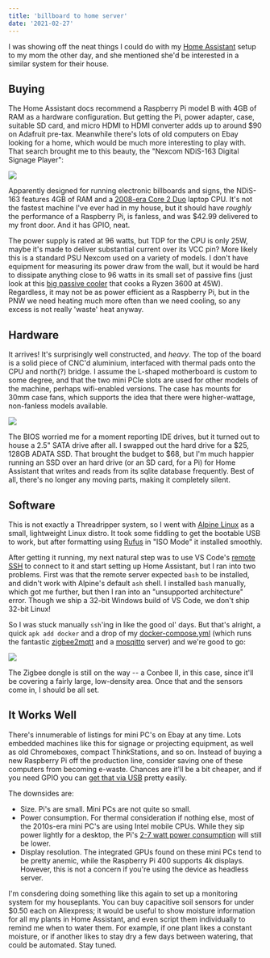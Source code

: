 ```yaml
---
title: 'billboard to home server'
date: '2021-02-27'
---
```


I was showing off the neat things I could do with my [Home Assistant](https://www.home-assistant.io/) setup to my mom the other day, and she mentioned she'd be interested in a similar system for their house.

## Buying

The Home Assistant docs recommend a Raspberry Pi model B with 4GB of RAM as a hardware configuration. But getting the Pi, power adapter, case, suitable SD card, and micro HDMI to HDMI converter adds up to around $90 on Adafruit pre-tax. Meanwhile there's lots of old computers on Ebay looking for a home, which would be much more interesting to play with. That search brought me to this beauty, the "Nexcom NDiS-163 Digital Signage Player":

[![](/blog/0003/system.jpg)](/blog/0003/system.jpg)

Apparently designed for running electronic billboards and signs, the NDiS-163 features 4GB of RAM and a [2008-era Core 2 Duo](https://ark.intel.com/content/www/us/en/ark/products/35568/intel-core-2-duo-processor-p8600-3m-cache-2-40-ghz-1066-mhz-fsb.html) laptop CPU. It's not the fastest machine I've ever had in my house, but it should have _roughly_ the performance of a Raspberry Pi, is fanless, and was $42.99 delivered to my front door. And it has GPIO, neat.

The power supply is rated at 96 watts, but TDP for the CPU is only 25W, maybe it's made to deliver substantial current over its VCC pin? More likely this is a standard PSU Nexcom used on a variety of models. I don't have equipment for measuring its power draw from the wall, but it would be hard to dissipate anything close to 96 watts in its small set of passive fins (just look at this [big passive cooler](https://youtu.be/0RYFsb99OwI?t=168) that cooks a Ryzen 3600 at 45W). Regardless, it may not be as power efficient as a Raspberry Pi, but in the PNW we need heating much more often than we need cooling, so any excess is not really 'waste' heat anyway.

## Hardware

It arrives! It's surprisingly well constructed, and _heavy_. The top of the board is a solid piece of CNC'd aluminium, interfaced with thermal pads onto the CPU and north(?) bridge. I assume the L-shaped motherboard is custom to some degree, and that the two mini PCIe slots are used for other models of the machine, perhaps wifi-enabled versions. The case has mounts for 30mm case fans, which supports the idea that there were higher-wattage, non-fanless models available.

[![](/blog/0003/opened.jpg)](/blog/0003/opened.jpg)

The BIOS worried me for a moment reporting IDE drives, but it turned out to house a 2.5" SATA drive after all. I swapped out the hard drive for a $25, 128GB ADATA SSD. That brought the budget to $68, but I'm much happier running an SSD over an hard drive (or an SD card, for a Pi) for Home Assistant that writes and reads from its sqlite database frequently. Best of all, there's no longer any moving parts, making it completely silent.

## Software

This is not exactly a Threadripper system, so I went with [Alpine Linux](https://alpinelinux.org/) as a small, lightweight Linux distro. It took some fiddling to get the bootable USB to work, but after formatting using [Rufus](https://rufus.ie/) in "ISO Mode" it installed smoothly.

After getting it running, my next natural step was to use VS Code's [remote SSH](https://code.visualstudio.com/docs/remote/ssh) to connect to it and start setting up Home Assistant, but I ran into two problems. First was that the remote server expected `bash` to be installed, and didn't work with Alpine's default `ash` shell. I installed `bash` manually, which got me further, but then I ran into an "unsupported architecture" error. Though we ship a 32-bit Windows build of VS Code, we don't ship 32-bit Linux!

So I was stuck manually `ssh`'ing in like the good ol' days. But that's alright, a quick `apk add docker` and a drop of my [docker-compose.yml](https://gist.github.com/connor4312/f16544bcc5b48af345a94feedb5a0ee1) (which runs the fantastic [zigbee2mqtt](https://www.zigbee2mqtt.io/) and a [mosqitto](https://mosquitto.org/) server) and we're good to go:

[![](/blog/0003/its-alive.png)](/blog/0003/its-alive.png)

The Zigbee dongle is still on the way -- a Conbee II, in this case, since it'll be covering a fairly large, low-density area. Once that and the sensors come in, I should be all set.

## It Works Well

There's innumerable of listings for mini PC's on Ebay at any time. Lots embedded machines like this for signage or projecting equipment, as well as old Chromeboxes, compact ThinkStations, and so on. Instead of buying a new Raspberry Pi off the production line, consider saving one of these computers from becoming e-waste. Chances are it'll be a bit cheaper, and if you need GPIO you can [get that via USB](https://www.aliexpress.com/wholesale?catId=0&initiative_id=SB_20210226225356&SearchText=FT232H) pretty easily.

The downsides are:

- Size. Pi's are small. Mini PCs are not quite so small.
- Power consumption. For thermal consideration if nothing else, most of the 2010s-era mini PC's are using Intel mobile CPUs. While they sip power lightly for a desktop, the Pi's [2-7 watt power consumption](https://www.pidramble.com/wiki/benchmarks/power-consumption) will still be lower.
- Display resolution. The integrated GPUs found on these mini PCs tend to be pretty anemic, while the Raspberry Pi 400 supports 4k displays. However, this is not a concern if you're using the device as headless server.

I'm consdering doing something like this again to set up a monitoring system for my houseplants. You can buy capacitive soil sensors for under $0.50 each on Aliexpress; it would be useful to show moisture information for all my plants in Home Assistant, and even script them individually to remind me when to water them. For example, if one plant likes a constant moisture, or if another likes to stay dry a few days between watering, that could be automated. Stay tuned.
